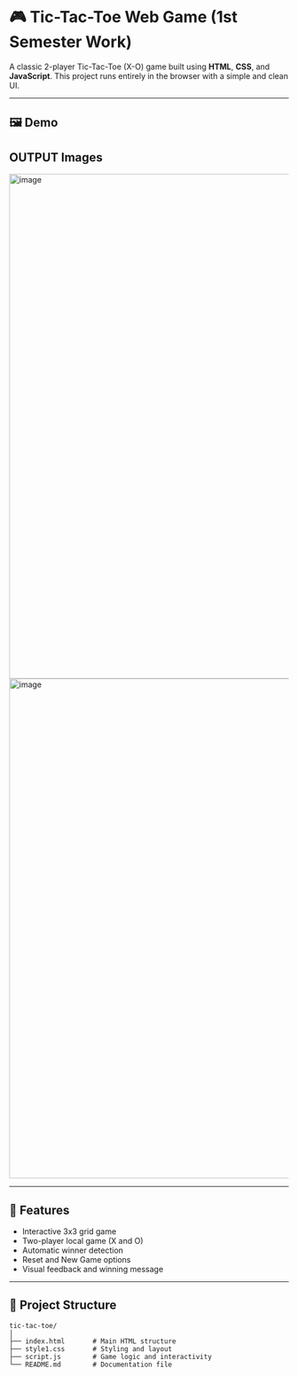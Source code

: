 
# 🎮 Tic-Tac-Toe Web Game (1st Semester Work)

A classic 2-player Tic-Tac-Toe (X-O) game built using **HTML**, **CSS**, and **JavaScript**. This project runs entirely in the browser with a simple and clean UI.

---

## 🖼️ Demo

## OUTPUT Images
<img width="1913" height="911" alt="image" src="https://github.com/user-attachments/assets/e74f15c7-dd03-4ae4-a041-83c5f759800b" />
<img width="1917" height="902" alt="image" src="https://github.com/user-attachments/assets/a9b155cd-5671-4447-9d4f-1fee91326ab5" />

---

## 🚀 Features

- Interactive 3x3 grid game
- Two-player local game (X and O)
- Automatic winner detection
- Reset and New Game options
- Visual feedback and winning message

---

## 📁 Project Structure

```plaintext
tic-tac-toe/
│
├── index.html       # Main HTML structure
├── style1.css       # Styling and layout
├── script.js        # Game logic and interactivity
└── README.md        # Documentation file
